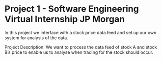 # Project 1 - Software Engineering Virtual Internship JP Morgan 

In this project we interface with a stock price data feed and set up our own system for analysis of the data.

Project Description: We want to process the data feed of stock A and stock B’s price to enable us to analyse when trading for the stock should occur.
